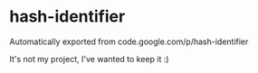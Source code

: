 # hash-identifier
Automatically exported from code.google.com/p/hash-identifier

It's not my project, I've wanted to keep it :)
